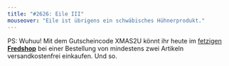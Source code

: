 ```yaml
---
title: "#2626: Eile III"
mouseover: "Eile ist übrigens ein schwäbisches Hühnerprodukt."
---
```


PS:
Wuhuu!
Mit dem Gutscheincode XMAS2U könnt ihr heute im <a href="http://fred-o-mat.spreadshirt.net" title="Fredshop">fetzigen <strong>Fredshop</strong></a> bei einer Bestellung von mindestens zwei Artikeln versandkostenfrei einkaufen.
Und so.
